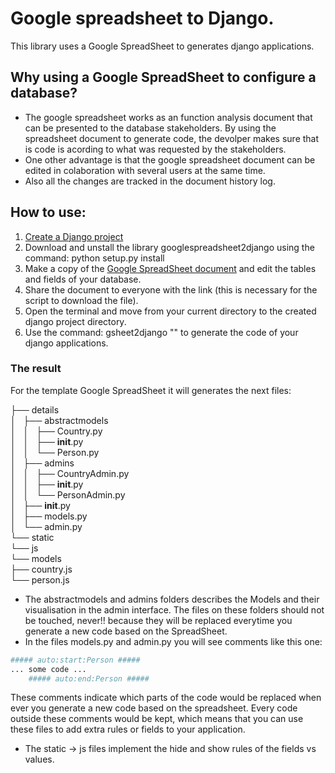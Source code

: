 # Google spreadsheet to Django.

This library uses a Google SpreadSheet to generates django applications.

## Why using a Google SpreadSheet to configure a database?

- The google spreadsheet works as an function analysis document that can be presented to the database stakeholders. By using the spreadsheet document to generate code, the devolper makes sure that is code is acording to what was requested by the stakeholders.
- One other advantage is that the google spreadsheet document can be edited in colaboration with several users at the same time.
- Also all the changes are tracked in the document history log.

## How to use:

1. [Create a Django project](https://docs.djangoproject.com/en/1.8/intro/tutorial01/)
2. Download and unstall the library googlespreadsheet2django using the command: python setup.py install
3. Make a copy of the [Google SpreadSheet document](https://docs.google.com/spreadsheets/d/1HWhdkKIHUK-tOEJWEp6gVh3evyV1YipgqV7QeTsUtYI/edit?usp=sharing) and edit the tables and fields of your database.
4. Share the document to everyone with the link (this is necessary for the script to download the file).
5. Open the terminal and move from your current directory to the created django project directory.
6. Use the command: gsheet2django "<id of the google spreasheet document>" to generate the code of your django applications.

### The result

For the template Google SpreadSheet it will generates the next files:

├── details  
│   ├── abstractmodels  
│   │   ├── Country.py  
│   │   ├── __init__.py  
│   │   └── Person.py  
│   ├── admins  
│   │   ├── CountryAdmin.py  
│   │   ├── __init__.py  
│   │   └── PersonAdmin.py  
│   ├── __init__.py  
│   ├── models.py  
│   └── admin.py  
└── static  
    └── js  
        └── models  
            ├── country.js  
            └── person.js  


- The abstractmodels and admins folders describes the Models and their visualisation in the admin interface. The files on these folders should not be touched, never!! because they will be replaced everytime you generate a new code based on the SpreadSheet.
- In the files models.py and admin.py you will see comments like this one:
```python
##### auto:start:Person #####
... some code ...
	##### auto:end:Person #####
```
These comments indicate which parts of the code would be replaced when ever you generate a new code based on the spreadsheet. Every code outside these comments would be kept, which means that you can use these files to add extra rules or fields to your application.
- The static -> js files implement the hide and show rules of the fields vs values.